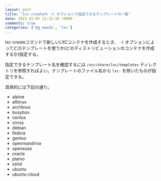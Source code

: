 ```yaml
---
layout: post
title: "lxc-createの -t オプションで指定できるテンプレートの一覧"
date: 2015-02-05 23:12:19 +0900
comments: true
categories: ['@g_maeda', 'lxc']
---
```


lxc-createコマンドで新しいLXCコンテナを作成するとき、 `-t` オプションによってどのテンプレートを使うか(どのディストリビューションのコンテナを作成するか)指定する。

指定できるテンプレート名を確認するには `/usr/share/lxc/templates` ディレクトリを参照すればよい。テンプレートのファイル名から `lxc-` を除いたものが指定できる。

具体的には下記の通り。

* alpine
* altlinux
* archlinux
* busybox
* centos
* cirros
* debian
* fedora
* gentoo
* openmandriva
* opensuse
* oracle
* plamo
* sshd
* ubuntu
* ubuntu-cloud

